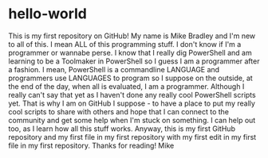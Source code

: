 # hello-world
This is my first repository on GitHub!
My name is Mike Bradley and I'm new to all of this.  I mean ALL of this programming stuff.  I don't know if I'm a programmer or wannabe perse.  I know that I really dig PowerShell and am learning to be a Toolmaker in PowerShell so I guess I am a programmer after a fashion.  I mean, PowerShell is a commandline LANGUAGE and programmers use LANGUAGES to program so I suppose on the outside, at the end of the day, when all is evaluated, I am a programmer.  Although I really can't say that yet as I haven't done any really cool PowerShell scripts yet.  That is why I am on GitHub I suppose - to have a place to put my really cool scripts to share with others and hope that I can connect to the community and get some help when I'm stuck on something.  I can help out too, as I learn how all this stuff works.  Anyway, this is my first GitHub repository and my first file in my first repository with my first edit in my first file in my first repository.  Thanks for reading!
Mike
